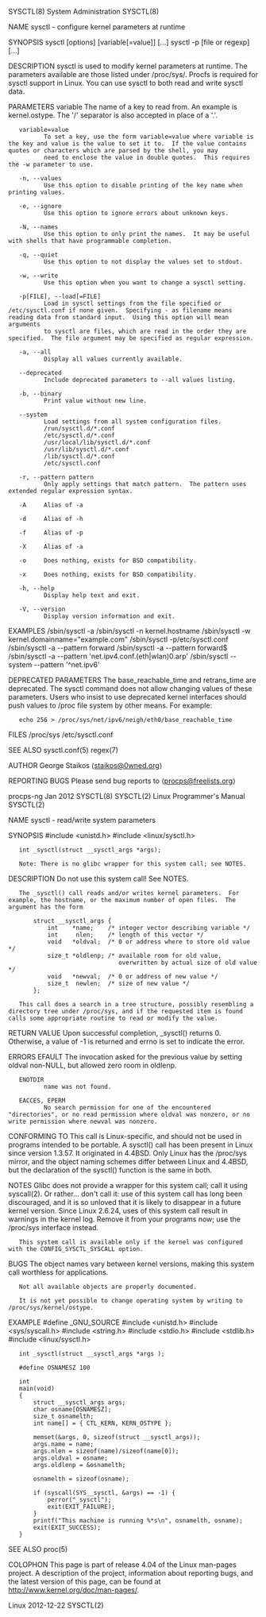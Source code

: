 SYSCTL(8)                                                                                 System Administration                                                                                 SYSCTL(8)

NAME
       sysctl - configure kernel parameters at runtime

SYNOPSIS
       sysctl [options] [variable[=value]] [...]
       sysctl -p [file or regexp] [...]

DESCRIPTION
       sysctl  is  used to modify kernel parameters at runtime.  The parameters available are those listed under /proc/sys/.  Procfs is required for sysctl support in Linux.  You can use sysctl to both
       read and write sysctl data.

PARAMETERS
       variable
              The name of a key to read from.  An example is kernel.ostype.  The '/' separator is also accepted in place of a '.'.

       variable=value
              To set a key, use the form variable=value where variable is the key and value is the value to set it to.  If the value contains quotes or characters which are parsed by the shell, you may
              need to enclose the value in double quotes.  This requires the -w parameter to use.

       -n, --values
              Use this option to disable printing of the key name when printing values.

       -e, --ignore
              Use this option to ignore errors about unknown keys.

       -N, --names
              Use this option to only print the names.  It may be useful with shells that have programmable completion.

       -q, --quiet
              Use this option to not display the values set to stdout.

       -w, --write
              Use this option when you want to change a sysctl setting.

       -p[FILE], --load[=FILE]
              Load in sysctl settings from the file specified or /etc/sysctl.conf if none given.  Specifying - as filename means reading data from standard input.  Using this option will mean arguments
              to sysctl are files, which are read in the order they are specified.  The file argument may be specified as regular expression.

       -a, --all
              Display all values currently available.

       --deprecated
              Include deprecated parameters to --all values listing.

       -b, --binary
              Print value without new line.

       --system
              Load settings from all system configuration files.
              /run/sysctl.d/*.conf
              /etc/sysctl.d/*.conf
              /usr/local/lib/sysctl.d/*.conf
              /usr/lib/sysctl.d/*.conf
              /lib/sysctl.d/*.conf
              /etc/sysctl.conf

       -r, --pattern pattern
              Only apply settings that match pattern.  The pattern uses extended regular expression syntax.

       -A     Alias of -a

       -d     Alias of -h

       -f     Alias of -p

       -X     Alias of -a

       -o     Does nothing, exists for BSD compatibility.

       -x     Does nothing, exists for BSD compatibility.

       -h, --help
              Display help text and exit.

       -V, --version
              Display version information and exit.

EXAMPLES
       /sbin/sysctl -a
       /sbin/sysctl -n kernel.hostname
       /sbin/sysctl -w kernel.domainname="example.com"
       /sbin/sysctl -p/etc/sysctl.conf
       /sbin/sysctl -a --pattern forward
       /sbin/sysctl -a --pattern forward$
       /sbin/sysctl -a --pattern 'net.ipv4.conf.(eth|wlan)0.arp'
       /sbin/sysctl --system --pattern '^net.ipv6'

DEPRECATED PARAMETERS
       The base_reachable_time and retrans_time are deprecated.  The sysctl command does not allow changing values of these parameters.  Users who insist to use deprecated kernel interfaces should push
       values to /proc file system by other means.  For example:

       echo 256 > /proc/sys/net/ipv6/neigh/eth0/base_reachable_time

FILES
       /proc/sys
       /etc/sysctl.conf

SEE ALSO
       sysctl.conf(5) regex(7)

AUTHOR
       George Staikos ⟨staikos@0wned.org⟩

REPORTING BUGS
       Please send bug reports to ⟨procps@freelists.org⟩

procps-ng                                                                                        Jan 2012                                                                                       SYSCTL(8)
SYSCTL(2)                                                                               Linux Programmer's Manual                                                                               SYSCTL(2)

NAME
       sysctl - read/write system parameters

SYNOPSIS
       #include <unistd.h>
       #include <linux/sysctl.h>

       int _sysctl(struct __sysctl_args *args);

       Note: There is no glibc wrapper for this system call; see NOTES.

DESCRIPTION
       Do not use this system call!  See NOTES.

       The _sysctl() call reads and/or writes kernel parameters.  For example, the hostname, or the maximum number of open files.  The argument has the form

           struct __sysctl_args {
               int    *name;    /* integer vector describing variable */
               int     nlen;    /* length of this vector */
               void   *oldval;  /* 0 or address where to store old value */
               size_t *oldlenp; /* available room for old value,
                                   overwritten by actual size of old value */
               void   *newval;  /* 0 or address of new value */
               size_t  newlen;  /* size of new value */
           };

       This call does a search in a tree structure, possibly resembling a directory tree under /proc/sys, and if the requested item is found calls some appropriate routine to read or modify the value.

RETURN VALUE
       Upon successful completion, _sysctl() returns 0.  Otherwise, a value of -1 is returned and errno is set to indicate the error.

ERRORS
       EFAULT The invocation asked for the previous value by setting oldval non-NULL, but allowed zero room in oldlenp.

       ENOTDIR
              name was not found.

       EACCES, EPERM
              No search permission for one of the encountered "directories", or no read permission where oldval was nonzero, or no write permission where newval was nonzero.

CONFORMING TO
       This  call  is  Linux-specific, and should not be used in programs intended to be portable.  A sysctl() call has been present in Linux since version 1.3.57.  It originated in 4.4BSD.  Only Linux
       has the /proc/sys mirror, and the object naming schemes differ between Linux and 4.4BSD, but the declaration of the sysctl() function is the same in both.

NOTES
       Glibc does not provide a wrapper for this system call; call it using syscall(2).  Or rather...  don't call it: use of this system call has long been discouraged, and it is so unloved that it  is
       likely to disappear in a future kernel version.  Since Linux 2.6.24, uses of this system call result in warnings in the kernel log.  Remove it from your programs now; use the /proc/sys interface
       instead.

       This system call is available only if the kernel was configured with the CONFIG_SYSCTL_SYSCALL option.

BUGS
       The object names vary between kernel versions, making this system call worthless for applications.

       Not all available objects are properly documented.

       It is not yet possible to change operating system by writing to /proc/sys/kernel/ostype.

EXAMPLE
       #define _GNU_SOURCE
       #include <unistd.h>
       #include <sys/syscall.h>
       #include <string.h>
       #include <stdio.h>
       #include <stdlib.h>
       #include <linux/sysctl.h>

       int _sysctl(struct __sysctl_args *args );

       #define OSNAMESZ 100

       int
       main(void)
       {
           struct __sysctl_args args;
           char osname[OSNAMESZ];
           size_t osnamelth;
           int name[] = { CTL_KERN, KERN_OSTYPE };

           memset(&args, 0, sizeof(struct __sysctl_args));
           args.name = name;
           args.nlen = sizeof(name)/sizeof(name[0]);
           args.oldval = osname;
           args.oldlenp = &osnamelth;

           osnamelth = sizeof(osname);

           if (syscall(SYS__sysctl, &args) == -1) {
               perror("_sysctl");
               exit(EXIT_FAILURE);
           }
           printf("This machine is running %*s\n", osnamelth, osname);
           exit(EXIT_SUCCESS);
       }

SEE ALSO
       proc(5)

COLOPHON
       This page is part of release 4.04 of the Linux man-pages project.  A description of the project, information about reporting bugs,  and  the  latest  version  of  this  page,  can  be  found  at
       http://www.kernel.org/doc/man-pages/.

Linux                                                                                           2012-12-22                                                                                      SYSCTL(2)
